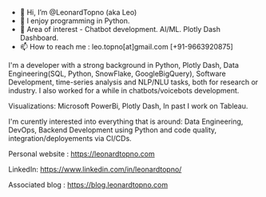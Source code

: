 - 👋 Hi, I’m @LeonardTopno (aka Leo)
- 👀 I enjoy programming in Python.
- 🌱  Area of interest - Chatbot development. AI/ML. Plotly Dash Dashboard.
- 📫 How to reach me : leo.topno[at]gmail.com [+91-9663920875]


I'm a developer with a strong background in Python, Plotly Dash, Data Engineering(SQL, Python, SnowFlake, GoogleBigQuery), Software Development, time-series analysis and NLP/NLU tasks, both for research or industry. I also worked for a while in chatbots/voicebots development.

Visualizations: Microsoft PowerBi, Plotly Dash, In past I work on Tableau.

I'm curently interested into everything that is around: Data Engineering, DevOps, Backend Development using Python and code quality, integration/deployements via CI/CDs.


Personal website : https://leonardtopno.com

LinkedIn: https://www.linkedin.com/in/leonardtopno/

Associated blog : https://blog.leonardtopno.com


<!---
LeonardTopno/LeonardTopno is a ✨ special ✨ repository because its `README.md` (this file) appears on your GitHub profile.
You can click the Preview link to take a look at your changes.
--->
